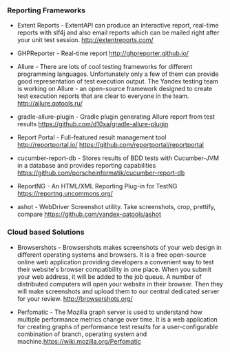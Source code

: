 ### Reporting Frameworks
* Extent Reports - ExtentAPI can produce an interactive report, real-time reports with slf4j and also email reports which can be mailed right after your unit test session. http://extentreports.com/

* GHPReporter - Real-time report http://ghpreporter.github.io/

* Allure - There are lots of cool testing frameworks for different programming languages. Unfortunately only a few of them can provide good representation of test execution output. The Yandex testing team is working on Allure - an open-source framework designed to create test execution reports that are clear to everyone in the team. http://allure.qatools.ru/

* gradle-allure-plugin - Gradle plugin generating Allure report from test results https://github.com/d10xa/gradle-allure-plugin

* Report Portal - Full-featured result management tool http://reportportal.io/ https://github.com/reportportal/reportportal

* cucumber-report-db - Stores results of BDD tests with Cucumber-JVM in a database and provides reporting capabilities https://github.com/porscheinformatik/cucumber-report-db

* ReportNG - An HTML/XML Reporting Plug-in for TestNG https://reportng.uncommons.org/

* ashot - WebDriver Screenshot utility. Take screenshots, crop, prettify, compare https://github.com/yandex-qatools/ashot

### Cloud based Solutions
* Browsershots - Browsershots makes screenshots of your web design in different operating systems and browsers. It is a free open-source online web application providing developers a convenient way to test their website's browser compatibility in one place. When you submit your web address, it will be added to the job queue. A number of distributed computers will open your website in their browser. Then they will make screenshots and upload them to our central dedicated server for your review. http://browsershots.org/

* Perfomatic - The Mozilla graph server is used to understand how multiple performance metrics change over time. It is a web application for creating graphs of performance test results for a user-configurable combination of branch, operating system and machine.https://wiki.mozilla.org/Perfomatic
